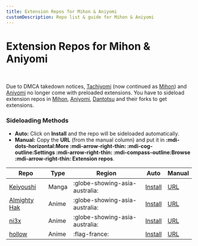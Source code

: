 ```yaml
---
title: Extension Repos for Mihon & Aniyomi
customDescription: Repo list & guide for Mihon & Aniyomi
---
```


# Extension Repos for Mihon & Aniyomi

<br>

Due to DMCA takedown notices, [Tachiyomi](https://tachiyomi.org/) (now continued as [Mihon](https://mihon.app/)) and [Aniyomi](https://aniyomi.org/) no longer come with preloaded extensions. You have to sideload extension repos in [Mihon](https://mihon.app/), [Aniyomi](https://aniyomi.org/), [Dantotsu](https://github.com/rebelonion/Dantotsu) and their forks to get extensions.

### Sideloading Methods
- **Auto:** Click on **Install** and the repo will be sideloaded automatically.
- **Manual:** Copy the **URL** (from the manual column) and put it in **:mdi-dots-horizontal:More :mdi-arrow-right-thin: :mdi-cog-outline:Settings :mdi-arrow-right-thin: :mdi-compass-outline:Browse :mdi-arrow-right-thin: Extension repos**.

| Repo                                                                                           | Type  | Region                            | Auto                                                                                                                   | Manual                                                                                                      |
|------------------------------------------------------------------------------------------------|-------|---------------------------------|----------------------------------------------------------------------------------------------------------------------------|-------------------------------------------------------------------------------------------------------------|
| [Keiyoushi](https://keiyoushi.github.io/)                                                      | Manga | :globe-showing-asia-australia:  | [Install](tachiyomi://add-repo?url=https://raw.githubusercontent.com/keiyoushi/extensions/repo/index.min.json)             | [URL](https://raw.githubusercontent.com/keiyoushi/extensions/repo/index.min.json)                           |
| [Almighty Hak](https://github.com/almightyhak/aniyomi-anime-repo)                              | Anime | :globe-showing-asia-australia:  | [Install](aniyomi://add-repo?url=https://raw.githubusercontent.com/almightyhak/aniyomi-anime-repo/main/index.min.json)     | [URL](https://raw.githubusercontent.com/almightyhak/aniyomi-anime-repo/main/index.min.json)                |
| [ni3x](https://github.com/ni3x/aniyomi-extensions)                                             | Anime | :globe-showing-asia-australia:  | [Install](aniyomi://add-repo?url=https://raw.githubusercontent.com/ni3x/aniyomi-extensions/repo/index.min.json)            | [URL](https://raw.githubusercontent.com/ni3x/aniyomi-extensions/repo/index.min.json)                       |
| [hollow](https://codeberg.org/hollow/aniyomi-extensions-fr)                                    | Anime | :flag-france:                   | [Install](aniyomi://add-repo?url=https://codeberg.org/hollow/aniyomi-extensions-fr/media/branch/repo/index.min.json)       | [URL](https://codeberg.org/hollow/aniyomi-extensions-fr/media/branch/repo/index.min.json)                  |